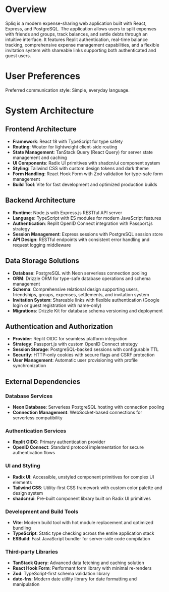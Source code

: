 # Overview

Spliq is a modern expense-sharing web application built with React, Express, and PostgreSQL. The application allows users to split expenses with friends and groups, track balances, and settle debts through an intuitive interface. It features Replit authentication, real-time balance tracking, comprehensive expense management capabilities, and a flexible invitation system with shareable links supporting both authenticated and guest users.

# User Preferences

Preferred communication style: Simple, everyday language.

# System Architecture

## Frontend Architecture
- **Framework**: React 18 with TypeScript for type safety
- **Routing**: Wouter for lightweight client-side routing
- **State Management**: TanStack Query (React Query) for server state management and caching
- **UI Components**: Radix UI primitives with shadcn/ui component system
- **Styling**: Tailwind CSS with custom design tokens and dark theme
- **Form Handling**: React Hook Form with Zod validation for type-safe form management
- **Build Tool**: Vite for fast development and optimized production builds

## Backend Architecture
- **Runtime**: Node.js with Express.js RESTful API server
- **Language**: TypeScript with ES modules for modern JavaScript features
- **Authentication**: Replit OpenID Connect integration with Passport.js strategy
- **Session Management**: Express sessions with PostgreSQL session store
- **API Design**: RESTful endpoints with consistent error handling and request logging middleware

## Data Storage Solutions
- **Database**: PostgreSQL with Neon serverless connection pooling
- **ORM**: Drizzle ORM for type-safe database operations and schema management
- **Schema**: Comprehensive relational design supporting users, friendships, groups, expenses, settlements, and invitation system
- **Invitation System**: Shareable links with flexible authentication (Google login or guest registration with name-only)
- **Migrations**: Drizzle Kit for database schema versioning and deployment

## Authentication and Authorization
- **Provider**: Replit OIDC for seamless platform integration
- **Strategy**: Passport.js with custom OpenID Connect strategy
- **Session Storage**: PostgreSQL-backed sessions with configurable TTL
- **Security**: HTTP-only cookies with secure flags and CSRF protection
- **User Management**: Automatic user provisioning with profile synchronization

## External Dependencies

### Database Services
- **Neon Database**: Serverless PostgreSQL hosting with connection pooling
- **Connection Management**: WebSocket-based connections for serverless compatibility

### Authentication Services
- **Replit OIDC**: Primary authentication provider
- **OpenID Connect**: Standard protocol implementation for secure authentication flows

### UI and Styling
- **Radix UI**: Accessible, unstyled component primitives for complex UI elements
- **Tailwind CSS**: Utility-first CSS framework with custom color palette and design system
- **shadcn/ui**: Pre-built component library built on Radix UI primitives

### Development and Build Tools
- **Vite**: Modern build tool with hot module replacement and optimized bundling
- **TypeScript**: Static type checking across the entire application stack
- **ESBuild**: Fast JavaScript bundler for server-side code compilation

### Third-party Libraries
- **TanStack Query**: Advanced data fetching and caching solution
- **React Hook Form**: Performant form library with minimal re-renders
- **Zod**: TypeScript-first schema validation library
- **date-fns**: Modern date utility library for date formatting and manipulation